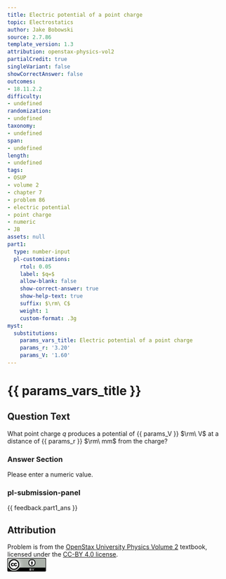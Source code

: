 ```yaml
---
title: Electric potential of a point charge
topic: Electrostatics
author: Jake Bobowski
source: 2.7.86
template_version: 1.3
attribution: openstax-physics-vol2
partialCredit: true
singleVariant: false
showCorrectAnswer: false
outcomes:
- 18.11.2.2
difficulty:
- undefined
randomization:
- undefined
taxonomy:
- undefined
span:
- undefined
length:
- undefined
tags:
- OSUP
- volume 2
- chapter 7
- problem 86
- electric potential
- point charge
- numeric
- JB
assets: null
part1:
  type: number-input
  pl-customizations:
    rtol: 0.05
    label: $q=$
    allow-blank: false
    show-correct-answer: true
    show-help-text: true
    suffix: $\rm\ C$
    weight: 1
    custom-format: .3g
myst:
  substitutions:
    params_vars_title: Electric potential of a point charge
    params_r: '3.20'
    params_V: '1.60'
---
```

# {{ params_vars_title }}

## Question Text

What point charge $q$ produces a potential of {{ params_V }} $\rm\ V$ at a distance of {{ params_r }} $\rm\ mm$ from the charge?

### Answer Section

Please enter a numeric value.

### pl-submission-panel

{{ feedback.part1_ans }}

## Attribution

Problem is from the [OpenStax University Physics Volume 2](https://openstax.org/details/books/university-physics-volume-2) textbook, licensed under the [CC-BY 4.0 license](https://creativecommons.org/licenses/by/4.0/).<br>![Image representing the Creative Commons 4.0 BY license.](https://raw.githubusercontent.com/firasm/bits/master/by.png)